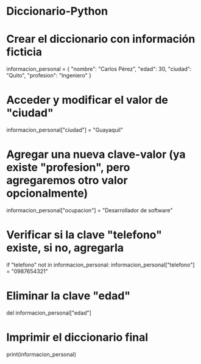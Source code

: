 # Diccionario-Python
# Crear el diccionario con información ficticia
informacion_personal = {
    "nombre": "Carlos Pérez",
    "edad": 30,
    "ciudad": "Quito",
    "profesion": "Ingeniero"
}

# Acceder y modificar el valor de "ciudad"
informacion_personal["ciudad"] = "Guayaquil"

# Agregar una nueva clave-valor (ya existe "profesion", pero agregaremos otro valor opcionalmente)
informacion_personal["ocupacion"] = "Desarrollador de software"

# Verificar si la clave "telefono" existe, si no, agregarla
if "telefono" not in informacion_personal:
    informacion_personal["telefono"] = "0987654321"

# Eliminar la clave "edad"
del informacion_personal["edad"]

# Imprimir el diccionario final
print(informacion_personal)
